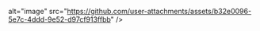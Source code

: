 alt="image" src="https://github.com/user-attachments/assets/b32e0096-5e7c-4ddd-9e52-d97cf913ffbb" />

